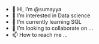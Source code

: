 - 👋 Hi, I’m @sumayya
- 👀 I’m interested in Data science
- 🌱 I’m currently learning SQL
- 💞️ I’m looking to collaborate on ...
- 📫 How to reach me ...

<!---
sumayyasyeda/sumayyasyeda is a ✨ special ✨ repository because its `README.md` (this file) appears on your GitHub profile.
You can click the Preview link to take a look at your changes.
--->


